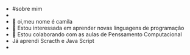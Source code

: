 - #sobre mim
- 
- 👋 oi,meu nome é camila
- 👀 Estou interessada em aprender novas linguagens de programação
- 💞️ Estou colaborando com as aulas de Penssamento Computacional
- Já aprendi Scracth e Java Script
-

<!---
camilasilva23/camilasilva23 is a ✨ special ✨ repository because its `README.md` (this file) appears on your GitHub profile.
You can click the Preview link to take a look at your changes.
--->
